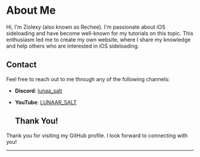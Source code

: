 # About Me

Hi, I'm Ziolexy (also known as Rechee).
I'm passionate about iOS sideloading and have become well-known for my tutorials on this topic. This enthusiasm led me to create my own website, where I share my knowledge and help others who are interested in iOS sideloading.

## Contact

Feel free to reach out to me through 
any of the following channels:

- **Discord**:
[lunaa_salt](https://discordapp.com/users/1191925797976539238)
- **YouTube**: [LUNAAR_SALT]((https://youtube.com/@lunaar_salt?si=BKbgl5VBaQpaGCIL))

  ## Thank You!

Thank you for visiting my GitHub profile. I look forward to connecting with you!

---
